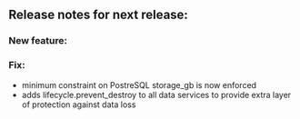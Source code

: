 ## Release notes for next release:

### New feature:

### Fix:
- minimum constraint on PostreSQL storage_gb is now enforced
- adds lifecycle.prevent_destroy to all data services to provide extra layer of protection against data loss

